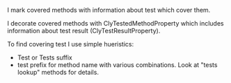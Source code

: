 I mark covered methods with information about test which cover them.

I decorate covered methods with ClyTestedMethodProperty which includes information about test result (ClyTestResultProperty). 

To find covering test I use simple hueristics: 
- Test or Tests suffix 
- test prefix for method name with various combinations.
Look at "tests lookup" methods for details.